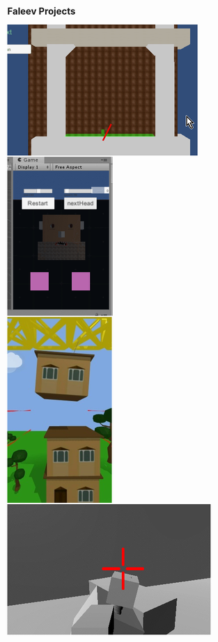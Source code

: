 
## Faleev Projects


![grab-landing-page](https://raw.githubusercontent.com/hubfil/CV/master/arcanoid.gif)   
![grab-landing-page](https://raw.githubusercontent.com/hubfil/CV/master/shaver.gif)     
![grab-landing-page](https://raw.githubusercontent.com/hubfil/CV/master/towerBlox.jpg)  
![grab-landing-page](https://raw.githubusercontent.com/hubfil/CV/master/shooter.gif) 




